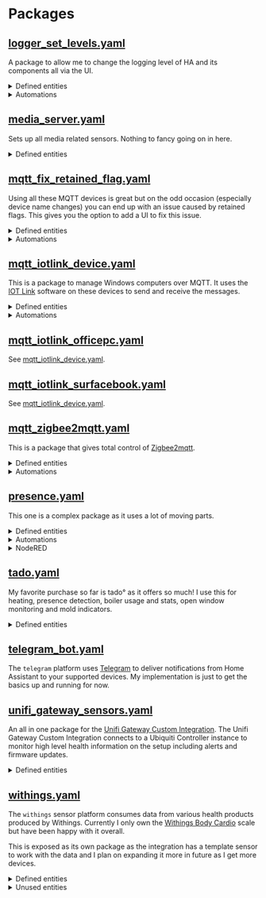 # Packages
## [logger_set_levels.yaml](./logger_set_levels.yaml)

A package to allow me to change the logging level of HA and its components all via the UI.

<details><summary>Defined entities</summary>

* **input_select.log_integration:** - select this before changing the log level to only affect this integration.
* **input_select.log_level** - sets the log level of HA or the selected integration.

</details>
<details><summary>Automations</summary>

* **automation.logger_setdefaultlevel** - changes the log level to the one set in the input_select.
* **automation.logger_setdefault_component** - changes the log level to the one set in the input_select when an integration is selected.

</details>


## [media_server.yaml](./media_server.yaml)

Sets up all media related sensors. Nothing to fancy going on in here.

<details><summary>Defined entities</summary>

* **sensor.trakt_upcoming_calendar** - allows me to track my upcoming shows.
* **sensor.nzbget_[MULTI]** - all nzbget metrics and statistics.
* **sensor.sonarr_upcoming_media** - all episode sonarr is tracking.
* **sensor.plex_recently_added_movies** - new movies on the plex server.
* **sensor.plex_recently_added_movies** - new shows on the plex server.
* **sensor.youtube_[MULTI]** - sensor to show the latest videos from youtube channels.

</details>


## [mqtt_fix_retained_flag.yaml](./mqtt_fix_retained_flag.yaml)

Using all these MQTT devices is great but on the odd occasion (especially device name changes) you can end up with an issue caused by retained flags. This gives you the option to add a UI to fix this issue.

<details><summary>Defined entities</summary>

* **input_text.clear_mqtt_topic** - Type the topic to clear in this text box.

</details>

<details><summary>Automations</summary>

* **automation.clear_mqtt_topic** - checks as you type for a matching sensor, once found it sends a retained flag removal to that topic.

</details>


## [mqtt_iotlink_device.yaml]()

This is a package to manage Windows computers over MQTT. It uses the [IOT Link](https://iotlink.gitlab.io/) software on these devices to send and receive the messages.

<details><summary>Defined entities</summary>

* **binary_sensor.surface_book_connected** - uses LWT to see if device is connected to MQTT.
* **binary_sensor.surface_book_charging** - is it plugged in and charging
* **binary_sensor.surface_book_battery_status** - is it using battery atm?
* **camera.surface_book_screen_0** - a screen grab of current screen
* **camera.surface_book_screen_1** - if device has a second screen it will show a screen grab.
* **script.surface_book_displays_[on/off]** - scripts to toggle the screens.
* **script.surface_book_[MULTI]** - all the power control options.
* **script.surface_book_notify** - sends windows 10 ui notifications.
* **script.surface_book_vol_[max/mute]** - sets volume.
* **sensor.surface_book_boot_time** - system boot timestamp.
* **sensor.surface_book_cpu_usage** - percentage of CPU.
* **sensor.surface_book_current_user** - current logged in user name.
* **sensor.surface_book_hdd_[MULTI]** - all the HDD sensors you would need.
* **sensor.surface_book_idle_time** - how long the system has been idle
* **sensor.surface_book_ram_[MULTI]** - all the Ram sensors you would need.
* **sensor.surface_book_remaining_[battery/battery_time]** - battery sensors
* **sensor.surface_book_uptime** - uptime in human readable terms
* **switch.surface_book** - switch the computer on (WOL) and off (MQTT)

</details>

<details><summary>Automations</summary>

* **automation.iotlink_startup__device_** - refreshes the sensors on HA start via MQTT message.

</details>



## [mqtt_iotlink_officepc.yaml](./mqtt_iotlink_officepc.yaml)

See [mqtt_iotlink_device.yaml](#mqtt_iotlink_deviceyaml).

## [mqtt_iotlink_surfacebook.yaml](./mqtt_iotlink_surfacebook)

See [mqtt_iotlink_device.yaml](#mqtt_iotlink_deviceyaml).

## [mqtt_zigbee2mqtt.yaml](./mqtt_zigbee2mqtt.yaml)

This is a package that gives total control of [Zigbee2mqtt](https://www.zigbee2mqtt.io/).

<details><summary>Defined entities</summary>

* **switch.zigbee2mqtt_main_join** - starts a timer and permits joining the network.
* **sensor.zigbee2mqtt_github_version** - Zigbee2mqtt github version check.
* **sensor.zigbee2mqtt_networkmap** - populates the Zigbee2mqtt [zigbee2mqtt-networkmap](https://github.com/azuwis/zigbee2mqtt-networkmap).
* **sensor.zigbee2mqtt_bridge_state** - Zigbee2mqtt bridge status.
* **input_text.zigbee2mqtt_remove** - used with corresponding script to remove device from network.
* **input_text.zigbee2mqtt_[old/new]_name** - used with corresponding script to rename devices on the network.
* **input_select.zigbee2mqtt_log_level** - used with corresponding automation to set the log level.

</details>

<details><summary>Automations</summary>

* **automation.zigbee2mqtt_log_level** - sets the log level for debugging purposes.
* **automation.zigbee_join_enabled** - starts the timer to allow me to add to the network.
* **automation.zigbee_join_disabled** - stops the timer and resets the join switch.
* **automation.zigbee_successfull_interview** - notification on successful device joining.
* **automation.check_zigbee2mqtt_version** - updates the version sensor.

</details>


## [presence.yaml](./presence.yaml)

This one is a complex package as it uses a lot of moving parts.

<details><summary>Defined entities</summary>

* **device_tracker.phone__person_** - a device tracker using the icloud3 integration.
* **device_tracker._person__tado**  - a device tracker using the tado° integration.
* **input_select._person__tado** - for use in node red automations inspired by [philhawthorne](https://philhawthorne.com/making-home-assistants-presence-detection-not-so-binary/)
* **sensor.presence__person__last_changed** - using the person component to give a friendlier last changed status.

</details>
<details><summary>Automations</summary>

* **automation._person__away_homeassistant_start** - sets the input selects on start of HA to ensure they stay in sync.
* **automation._person__zone_entered** - sends a timestamp of when I enter a defined zone, used to see when I last visited a work client.

</details>

<details><summary>NodeRED</summary>
    
* Credit to [philhawthorne](https://philhawthorne.com/making-home-assistants-presence-detection-not-so-binary/) for the linking of device trackers to input selects.
    
    <details><summary>Presence Script</summary>

    ``` json
    [{"id":"9effc1aa.a34cd","type":"api-current-state","z":"87edcc21.c1486","name":"Status?","server":"b83e4413.7dc8c8","version":"1","outputs":1,"halt_if":"","halt_if_type":"str","halt_if_compare":"is","override_topic":false,"entity_id":"","state_type":"str","state_location":"payload","override_payload":"msg","entity_location":"data","override_data":"msg","blockInputOverrides":false,"x":555,"y":90,"wires":[["177a10ba.9ce64f","ca763488.1ccc68"]]},{"id":"177a10ba.9ce64f","type":"switch","z":"87edcc21.c1486","name":"Just Left?","property":"payload","propertyType":"msg","rules":[{"t":"neq","v":"Just Left","vt":"str"},{"t":"else"}],"checkall":"true","repair":false,"outputs":2,"x":705,"y":75,"wires":[["c4b62bd1.420158"],["b7aba515.447dd8"]]},{"id":"ca763488.1ccc68","type":"change","z":"87edcc21.c1486","name":"RESET","rules":[{"t":"set","p":"reset","pt":"msg","to":"true","tot":"bool"}],"action":"","property":"","from":"","to":"","reg":false,"x":695,"y":130,"wires":[["6489f44e.bcfb4c","33a7b18c.83001e"]]},{"id":"c4b62bd1.420158","type":"api-call-service","z":"87edcc21.c1486","name":"Just Arrived","server":"b83e4413.7dc8c8","version":1,"debugenabled":false,"service_domain":"input_select","service":"select_option","entityId":"input_select.{{topic}}","data":"{\"option\":\"Just Arrived\"}","dataType":"json","mergecontext":"","output_location":"payload","output_location_type":"msg","mustacheAltTags":false,"x":850,"y":45,"wires":[["e721eb3.aa6fb18"]]},{"id":"d16c7a0b.6ad838","type":"api-call-service","z":"87edcc21.c1486","name":"Away","server":"b83e4413.7dc8c8","version":"1","debugenabled":false,"service_domain":"input_select","service":"select_option","entityId":"input_select.{{topic}}","data":"{\"option\":\"Away\"}","dataType":"json","mergecontext":"","output_location":"payload","output_location_type":"msg","mustacheAltTags":false,"x":845,"y":165,"wires":[["33a7b18c.83001e"]]},{"id":"92f56d0e.cb76a","type":"api-call-service","z":"87edcc21.c1486","name":"Extended Away","server":"b83e4413.7dc8c8","version":"1","debugenabled":false,"service_domain":"input_select","service":"select_option","entityId":"input_select.{{topic}}","data":"{\"option\":\"Extended Away\"}","dataType":"json","mergecontext":"","output_location":"payload","output_location_type":"msg","mustacheAltTags":false,"x":1145,"y":150,"wires":[[]]},{"id":"6489f44e.bcfb4c","type":"trigger","z":"87edcc21.c1486","op1":"","op2":"{\"payload\":{\"data\":{\"option\":\"\"}}}","op1type":"nul","op2type":"json","duration":"10","extend":false,"units":"min","reset":"","bytopic":"topic","name":"10 Min","x":695,"y":170,"wires":[["d16c7a0b.6ad838"]]},{"id":"33a7b18c.83001e","type":"trigger","z":"87edcc21.c1486","op1":"","op2":"{\"payload\":{\"data\":{\"option\":\"\"}}}","op1type":"nul","op2type":"json","duration":"24","extend":false,"units":"hr","reset":"","bytopic":"topic","name":"24 Hrs","x":995,"y":130,"wires":[["92f56d0e.cb76a"]]},{"id":"e721eb3.aa6fb18","type":"trigger","z":"87edcc21.c1486","op1":"","op2":"{\"payload\":{\"data\":{\"option\":\"\"}}}","op1type":"nul","op2type":"json","duration":"10","extend":false,"units":"min","reset":"","bytopic":"topic","name":"10 Min","x":995,"y":70,"wires":[["b7aba515.447dd8"]]},{"id":"b7aba515.447dd8","type":"api-call-service","z":"87edcc21.c1486","name":"Home","server":"b83e4413.7dc8c8","version":"1","debugenabled":false,"service_domain":"input_select","service":"select_option","entityId":"input_select.{{topic}}","data":"{\"option\":\"Home\"}","dataType":"json","mergecontext":"","output_location":"payload","output_location_type":"msg","mustacheAltTags":false,"x":1115,"y":90,"wires":[[]]},{"id":"d55fc4d5.75b8f8","type":"template","z":"87edcc21.c1486","name":"","field":"payload.entity_id","fieldType":"msg","format":"handlebars","syntax":"mustache","template":"input_select.{{topic}}","output":"str","x":420,"y":90,"wires":[["9effc1aa.a34cd"]]},{"id":"104419cd.760ee6","type":"api-call-service","z":"87edcc21.c1486","name":"Just Left","server":"b83e4413.7dc8c8","version":1,"debugenabled":false,"service_domain":"input_select","service":"select_option","entityId":"input_select.{{topic}}","data":"{\"option\":\"Just Left\"}","dataType":"json","mergecontext":"","output_location":"payload","output_location_type":"msg","mustacheAltTags":false,"x":425,"y":190,"wires":[["6489f44e.bcfb4c","3c717fc3.bdf91"]]},{"id":"9e8106e8.fe5588","type":"switch","z":"87edcc21.c1486","name":"Home?","property":"status","propertyType":"msg","rules":[{"t":"eq","v":"home","vt":"str"},{"t":"eq","v":"not_home","vt":"str"}],"checkall":"false","repair":false,"outputs":2,"x":285,"y":150,"wires":[["d55fc4d5.75b8f8"],["104419cd.760ee6"]]},{"id":"a4a92e3b.3ce98","type":"change","z":"87edcc21.c1486","name":"Change","rules":[{"t":"move","p":"payload","pt":"msg","to":"status","tot":"msg"},{"t":"change","p":"topic","pt":"msg","from":"device_tracker.","fromt":"str","to":"","tot":"str"}],"action":"","property":"","from":"","to":"","reg":false,"x":145,"y":150,"wires":[["9e8106e8.fe5588"]]},{"id":"b1c49b45.da6ee8","type":"server-state-changed","z":"87edcc21.c1486","name":"Bob","server":"b83e4413.7dc8c8","version":"1","exposeToHomeAssistant":false,"haConfig":[{"property":"name","value":""},{"property":"icon","value":""}],"entityidfilter":"device_tracker.bob_tado","entityidfiltertype":"exact","outputinitially":false,"state_type":"str","haltifstate":"","halt_if_type":"str","halt_if_compare":"is","outputs":1,"output_only_on_state_change":false,"x":65,"y":75,"wires":[["a4a92e3b.3ce98"]]},{"id":"92eae36b.75797","type":"server-state-changed","z":"87edcc21.c1486","name":"Kay","server":"b83e4413.7dc8c8","version":1,"exposeToHomeAssistant":false,"haConfig":[{"property":"name","value":""},{"property":"icon","value":""}],"entityidfilter":"device_tracker.kay_tado","entityidfiltertype":"exact","outputinitially":false,"state_type":"str","haltifstate":"","halt_if_type":"str","halt_if_compare":"is","outputs":1,"output_only_on_state_change":false,"x":65,"y":30,"wires":[["a4a92e3b.3ce98"]]},{"id":"b83e4413.7dc8c8","type":"server","z":"","name":"Home Assistant","legacy":false,"rejectUnauthorizedCerts":false,"ha_boolean":"y|yes|true|on|home|open","connectionDelay":true,"cacheJson":true}]
    ```

    </details>

</details>

## [tado.yaml](./tado.yaml)

My favorite purchase so far is tado° as it offers so much! I use this for heating, presence detection, boiler usage and stats, open window monitoring and mold indicators.

<details><summary>Defined entities</summary>

* **climate._room_** - a climate device for every room of the house

    <details><summary>Templates using this sensor</summary>
    
    * **binary_sensor.landing_boiler** - is the boiler active
        
        <details><summary>Templates using this sensor</summary>
    
        * **sensor.cooling_hours_today** - history stats
        * **sensor.cooling_hours_two_days_ago** - history stats
        * **sensor.cooling_hours_yesterday** - history stats
        * **sensor.heating_hours_today** - history stats
        * **sensor.heating_hours_two_days_ago** - history stats
        * **sensor.heating_hours_yesterday** - history stats
        </details>

    </details>

* **sensor._room__early_start** - is early start heating enabled on this device
* **sensor._room__heating** - what percentage of heating is called for

    <details><summary>Templates using this sensor</summary>

    * **sensor.landing_boiler_heat_call** - how much heat is being called for from the boiler.
    </details>

* **sensor._room__humidity** - room humidity 

    <details><summary>Templates using this sensor</summary>

    * **sensor._room__mold** - indication for possible mold growth.
    </details>

* **sensor._room__link** - is the device connected
* **sensor._room__open_window** - is a window detected as open 

    <details><summary>Templates using this sensor</summary>

    * **binary_sensor._room__open_window** - used to pass data to homekit.
    </details>

* **sensor._room__overlay** - is this climate zone being manually set
* **sensor._room__power** - is the device powered
* **sensor._room__tado_mode** - climate mode
* **sensor._room__temperature** - room temperature

</details>

## [telegram_bot.yaml](./telegram_bot.yaml)

The `telegram` platform uses [Telegram](https://web.telegram.org/) to deliver notifications from Home Assistant to your supported devices. My implementation is just to get the basics up and running for now.

## [unifi_gateway_sensors.yaml](./unifi_gateway_sensors.yaml)

An all in one package for the [Unifi Gateway Custom Integration](https://github.com/custom-components/sensor.unifigateway/).
The Unifi Gateway Custom Integration connects to a Ubiquiti Controller instance to monitor high level health information on the setup including alerts and firmware updates.

<details><summary>Defined entities</summary>
<p>

* **sensor.unifi_gateway_wan** - Default WAN/USG sensor exposing multiple details
    <details><summary>Templates using this sensor</summary><p>

    * **sensor.unifi_gateway_uptime** - gets uptime in friendly terms
    * **sensor.unifi_gateway_cpu** - gets CPU usage percent
    * **sensor.unifi_gateway_memory** - gets memory usage percent
    * **sensor.unifi_gateway_wan_ip** - gets external IP address
    * **sensor.unifi_gateway_wan_download** - gets download amount in Kbps
    * **sensor.unifi_gateway_wan_upload** - gets upload amount in Kbps
    </p></details>
* **sensor.unifi_gateway_lan** - Default LAN sensor exposing multiple details
    <details><summary>Templates using this sensor</summary><p>
    
    * **sensor.unifi_lan_clients** - gets count of clients connected to the LAN
    </p></details>
* **sensor.unifi_gateway_wlan** - Default Wlan sensor exposing multiple details
    <details><summary>Templates using this sensor</summary><p>
    
    * **sensor.unifi_wlan_clients** - gets count of clients connected to the Wlan
    </p></details>
* **sensor.unifi_gateway_www** - Default WWW sensor exposing multiple details
    <details><summary>Templates using this sensor</summary><p>
    
    * **unifi_gateway_speedtest_ping** - gets speedtest ping results from the USG
    * **unifi_gateway_speedtest_upload** - gets speedtest upload results from the USG
    * **unifi_gateway_speedtest_download** - gets speedtest download results from the USG
    </p></details>
</p>
</details>



## [withings.yaml](./withings.yaml)

The `withings` sensor platform consumes data from various health products produced by Withings. Currently I only own the [Withings Body Cardio](https://amzn.to/2Xa0FCw) scale but have been happy with it overall.

This is exposed as its own package as the integration has a template sensor to work with the data and I plan on expanding it more in future as I get more devices.

<details><summary>Defined entities</summary>
<p>

* **sensor.withings_bone_mass_kg** - Bone mass from the scales
* **sensor.withings_fat_free_mass_kg**
* **sensor.withings_fat_mass_kg**
* **sensor.withings_fat_ratio_pct**
* **sensor.withings_heart_pulse_bpm**
* **sensor.withings_height_m**
* **sensor.withings_hydration**
* **sensor.withings_muscle_mass_kg**
* **sensor.withings_weight_kg** - The default weight measurement
    <details><summary>Templates using this sensor</summary><p>

    * **sensor.withings_weight_stlb** - The default weight measurement converted to Stones and Pounds
    </p></details>
</p>
</details>

<details><summary>Unused entities</summary>
<p>

#### Unpopulated due to not having a device to record measurements

* ~~**sensor.withings_body_temperature_c**~~
* ~~**sensor.withings_diastolic_blood_pressure_mmhg**~~
* ~~**sensor.withings_pulse_wave_velocity**~~
* ~~**sensor.withings_skin_temperature_c**~~
* ~~**sensor.withings_sleep_deep_duration_seconds**~~
* ~~**sensor.withings_sleep_heart_rate_average_bpm**~~
* ~~**sensor.withings_sleep_heart_rate_max_bpm**~~
* ~~**sensor.withings_sleep_heart_rate_min_bpm**~~
* ~~**sensor.withings_sleep_light_duration_seconds**~~
* ~~**sensor.withings_sleep_rem_duration_seconds**~~
* ~~**sensor.withings_sleep_respiratory_average_bpm**~~
* ~~**sensor.withings_sleep_respiratory_max_bpm**~~
* ~~**sensor.withings_sleep_respiratory_min_bpm**~~
* ~~**sensor.withings_sleep_tosleep_duration_seconds**~~
* ~~**sensor.withings_sleep_towakeup_duration_seconds**~~
* ~~**sensor.withings_sleep_wakeup_count**~~
* ~~**sensor.withings_sleep_wakeup_duration_seconds**~~
* ~~**sensor.withings_spo2_pct**~~
* ~~**sensor.withings_systolic_blood_pressure_mmhg**~~
* ~~**sensor.withings_temperature_c**~~

</p>
</details>